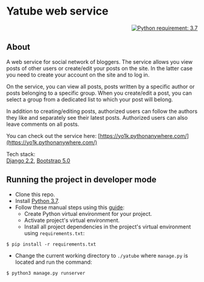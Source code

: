 # Yatube web service

<p align="right">
<a href="https://docs.python.org/3.7/">
<img src="https://img.shields.io/badge/Python-3.7-FFE873.svg?labelColor=4B8BBE" 
alt="Python requirement: 3.7">
</a>
</p>

## About

A web service for social network of bloggers. The service allows you view 
posts of other users or create/edit your posts on the site. In the latter case 
you need to create your account on the site and to log in.

On the service, you can view all posts, posts written by a specific author 
or posts belonging to a specific group. When you create/edit a post, you 
can select a group from a dedicated list to which your post will belong. 

In addition to creating/editing posts, authorized users can follow the authors 
they like and separately see their 
latest posts. Authorized users can also leave comments on all posts.

You can check out the service here:
[https://yo1k.pythonanywhere.com/](https://yo1k.pythonanywhere.com/)

Tech stack: \
[Django 2.2](https://docs.djangoproject.com/en/2.2/), 
[Bootstrap 5.0](https://getbootstrap.com/)

## Running the project in developer mode

* Clone this repo.
* Install [Python 3.7](https://docs.python.org/3.7/).
* Follow these manual steps using this [guide](https://docs.python.org/3.7/tutorial/venv.html):
  * Create Python virtual environment for your project.
  * Activate project's virtual environment.
  * Install all project dependencies in the project's virtual environment 
    using `requirements.txt`:
```shell
$ pip install -r requirements.txt
```
* Change the current working directory to `./yatube` where `manage.py` is 
  located and run the command:
```shell
$ python3 manage.py runserver
```
